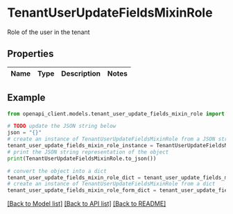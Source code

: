 # TenantUserUpdateFieldsMixinRole

Role of the user in the tenant

## Properties

Name | Type | Description | Notes
------------ | ------------- | ------------- | -------------

## Example

```python
from openapi_client.models.tenant_user_update_fields_mixin_role import TenantUserUpdateFieldsMixinRole

# TODO update the JSON string below
json = "{}"
# create an instance of TenantUserUpdateFieldsMixinRole from a JSON string
tenant_user_update_fields_mixin_role_instance = TenantUserUpdateFieldsMixinRole.from_json(json)
# print the JSON string representation of the object
print(TenantUserUpdateFieldsMixinRole.to_json())

# convert the object into a dict
tenant_user_update_fields_mixin_role_dict = tenant_user_update_fields_mixin_role_instance.to_dict()
# create an instance of TenantUserUpdateFieldsMixinRole from a dict
tenant_user_update_fields_mixin_role_form_dict = tenant_user_update_fields_mixin_role.from_dict(tenant_user_update_fields_mixin_role_dict)
```
[[Back to Model list]](../README.md#documentation-for-models) [[Back to API list]](../README.md#documentation-for-api-endpoints) [[Back to README]](../README.md)


